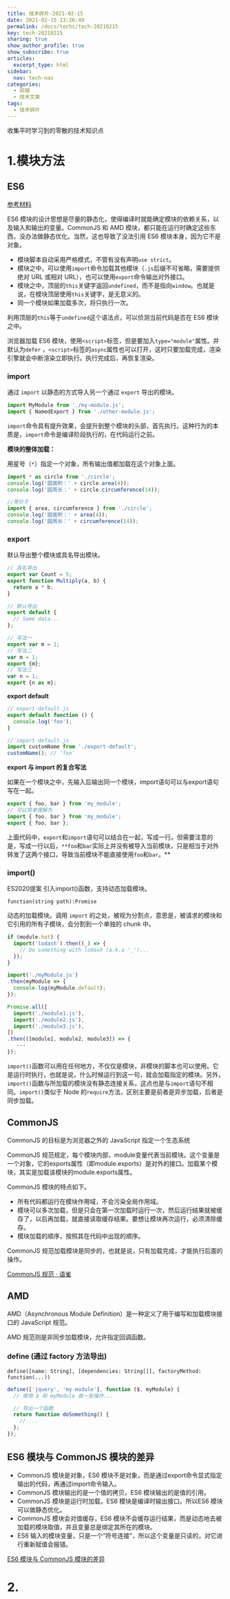 ```yaml
---
title: 技术碎片-2021-02-15
date: 2021-02-15 13:26:49
permalink: /docs/techs/tech-20210215
key: tech-20210215
sharing: true
show_author_profile: true
show_subscribe: true
articles:
  excerpt_type: html
sidebar:
  nav: tech-nav
categories:
  - 前端
  - 技术文章
tags:
  - 技术碎片
---
```


收集平时学习到的零散的技术知识点
<!--more-->
# 1.模块方法

## ES6

[参考材料](https://www.bookstack.cn/read/es6-3rd/docs-module.md)

ES6 模块的设计思想是尽量的静态化，使得编译时就能确定模块的依赖关系，以及输入和输出的变量。CommonJS 和 AMD 模块，都只能在运行时确定这些东西，没办法做静态优化。当然，这也导致了没法引用 ES6 模块本身，因为它不是对象。

- 模块脚本自动采用严格模式，不管有没有声明`use strict`。
- 模块之中，可以使用`import`命令加载其他模块（`.js`后缀不可省略，需要提供绝对 URL 或相对 URL），也可以使用`export`命令输出对外接口。
- 模块之中，顶层的`this`关键字返回`undefined`，而不是指向`window`。也就是说，在模块顶层使用`this`关键字，是无意义的。
- 同一个模块如果加载多次，将只执行一次。

利用顶层的`this`等于`undefined`这个语法点，可以侦测当前代码是否在 ES6 模块之中。

浏览器加载 ES6 模块，使用`<script>`标签，但是要加入`type="module"`属性。并默认为`defer` ，`<script>`标签的`async`属性也可以打开，这时只要加载完成，渲染引擎就会中断渲染立即执行。执行完成后，再恢复渲染。

### import

通过 `import` 以静态的方式导入另一个通过 `export` 导出的模块。

```jsx
import MyModule from './my-module.js';
import { NamedExport } from './other-module.js';
```

`import`命令具有提升效果，会提升到整个模块的头部，首先执行。这种行为的本质是，`import`命令是编译阶段执行的，在代码运行之前。

**模块的整体加载：**

用星号（`*`）指定一个对象，所有输出值都加载在这个对象上面。

```jsx
import * as circle from './circle';
console.log('圆面积：' + circle.area(4));
console.log('圆周长：' + circle.circumference(14));

//等价于
import { area, circumference } from './circle';
console.log('圆面积：' + area(4));
console.log('圆周长：' + circumference(14));
```

### export

默认导出整个模块或具名导出模块。

```jsx
// 具名导出
export var Count = 5;
export function Multiply(a, b) {
  return a * b;
}

// 默认导出
export default {
  // Some data...
};
```

```jsx
// 写法一
export var m = 1;
// 写法二
var m = 1;
export {m};
// 写法三
var n = 1;
export {n as m};
```

**export default**

```jsx
// export-default.js
export default function () {
  console.log('foo');
}
```

```jsx
// import-default.js
import customName from './export-default';
customName(); // 'foo'
```

**export 与 import 的复合写法**

如果在一个模块之中，先输入后输出同一个模块，import语句可以与export语句写在一起。

```jsx
export { foo, bar } from 'my_module';
// 可以简单理解为
import { foo, bar } from 'my_module';
export { foo, bar };
```

上面代码中，`export`和`import`语句可以结合在一起，写成一行。但需要注意的是，写成一行以后，`**foo`和`bar`实际上并没有被导入当前模块，只是相当于对外转发了这两个接口，导致当前模块不能直接使用`foo`和`bar`。**

### import()

ES2020提案 引入import()函数，支持动态加载模块。

`function(string path):Promise`

动态的加载模块。调用 `import` 的之处，被视为分割点，意思是，被请求的模块和它引用的所有子模块，会分割到一个单独的 chunk 中。

```jsx
if (module.hot) {
  import('lodash').then((_) => {
    // Do something with lodash (a.k.a '_')...
  });
}
```

```jsx
import('./myModule.js')
.then(myModule => {
  console.log(myModule.default);
});

Promise.all([
  import('./module1.js'),
  import('./module2.js'),
  import('./module3.js'),
])
.then(([module1, module2, module3]) => {
   ···
});
```

`import()`函数可以用在任何地方，不仅仅是模块，非模块的脚本也可以使用。它是运行时执行，也就是说，什么时候运行到这一句，就会加载指定的模块。另外，`import()`函数与所加载的模块没有静态连接关系，这点也是与`import`语句不相同。`import()`类似于 Node 的`require`方法，区别主要是前者是异步加载，后者是同步加载。

## CommonJS

CommonJS 的目标是为浏览器之外的 JavaScript 指定一个生态系统

CommonJS 规范规定，每个模块内部，module变量代表当前模块。这个变量是一个对象，它的exports属性（即module.exports）是对外的接口。加载某个模块，其实是加载该模块的module.exports属性。

CommonJS 模块的特点如下。

- 所有代码都运行在模块作用域，不会污染全局作用域。
- 模块可以多次加载，但是只会在第一次加载时运行一次，然后运行结果就被缓存了，以后再加载，就直接读取缓存结果。要想让模块再次运行，必须清除缓存。
- 模块加载的顺序，按照其在代码中出现的顺序。

CommonJS 规范加载模块是同步的，也就是说，只有加载完成，才能执行后面的操作。

[CommonJS 规范 · 语雀](https://www.yuque.com/docs/share/442fb8c6-a51c-4d7e-8908-4b407a78692b?#)

## AMD

AMD（Asynchronous Module Definition）是一种定义了用于编写和加载模块接口的 JavaScript 规范。

AMD 规范则是非同步加载模块，允许指定回调函数。

### define (通过 factory 方法导出)

`define([name: String], [dependencies: String[]], factoryMethod: function(...))`

```jsx
define(['jquery', 'my-module'], function ($, myModule) {
  // 使用 $ 和 myModule 做一些操作...

  // 导出一个函数
  return function doSomething() {
    // ...
  };
});
```

## ES6 模块与 CommonJS 模块的差异

- CommonJS 模块是对象，ES6 模块不是对象，而是通过export命令显式指定输出的代码，再通过import命令输入。
- CommonJS 模块输出的是一个值的拷贝，ES6 模块输出的是值的引用。
- CommonJS 模块是运行时加载，ES6 模块是编译时输出接口。所以ES6 模块可以做静态优化。
- CommonJS 模块会对值缓存，ES6 模块不会缓存运行结果，而是动态地去被加载的模块取值，并且变量总是绑定其所在的模块。
- ES6 输入的模块变量，只是一个“符号连接”，所以这个变量是只读的，对它进行重新赋值会报错。

[ES6 模块与 CommonJS 模块的差异](https://www.bookstack.cn/read/es6-3rd/spilt.2.docs-module-loader.md)

# 2.<script>标签defer或async的区别

`defer`：要等到整个页面在内存中正常渲染结束（DOM 结构完全生成，以及其他脚本执行完成），才会执行；

`async`：一旦下载完，渲染引擎就会中断渲染，执行这个脚本以后，再继续渲染。

一句话，`defer`是“渲染完再执行”，`async`是“下载完就执行”。另外，如果有多个`defer`脚本，会按照它们在页面出现的顺序加载，而多个`async`脚本是不能保证加载顺序的。

# 3.package.json文件 main和exports字段

`main`和`exports` 都可以指定模块的入口文件，简单模块可以只使用`main` 。

`exports` 字段：

`exports`字段的优先级高于`main`字段。它有多种用法。

1. 子目录别名
2. main的别名
3. 条件加载

# 4.前端的同构渲染指的是什么？

同构渲染简单来说就是一份代码，服务端先通过服务端渲染(`server-side rendering`，下称ssr)，生成html以及初始化数据，客户端拿到代码和初始化数据后，通过对html的dom进行patch和事件绑定对dom进行客户端激活(`client-side hydration`，下称csh)，这个整体的过程叫同构渲染。其实就是满足三个条件：1. 同一份代码 2. ssr  3. csh

# 5.什么是微前端

微前端架构具备以下几个核心价值：

- 技术栈无关主框架不限制接入应用的技术栈，微应用具备完全自主权
- 独立开发、独立部署微应用仓库独立，前后端可独立开发，部署完成后主框架自动完成同步更新
- 增量升级
    
    在面对各种复杂场景时，我们通常很难对一个已经存在的系统做全量的技术栈升级或重构，而微前端是一种非常好的实施渐进式重构的手段和策略
    
- 独立运行时每个微应用之间状态隔离，运行时状态不共享

微前端架构旨在解决单体应用在一个相对长的时间跨度下，由于参与的人员、团队的增多、变迁，从一个普通应用演变成一个巨石应用([Frontend Monolith](https://www.youtube.com/watch?v=pU1gXA0rfwc))后，随之而来的应用不可维护的问题。这类问题在企业级 Web 应用中尤其常见。

Why Not Iframe？

*如果不考虑体验问题，iframe 几乎是最完美的微前端解决方案了。*

iframe 最大的特性就是提供了浏览器原生的硬隔离方案，不论是样式隔离、js 隔离这类问题统统都能被完美解决。但他的最大问题也在于他的隔离性无法被突破，导致应用间上下文无法被共享，随之带来的开发体验、产品体验的问题。

1. url 不同步。浏览器刷新 iframe url 状态丢失、后退前进按钮无法使用。
2. UI 不同步，DOM 结构不共享。想象一下屏幕右下角 1/4 的 iframe 里来一个带遮罩层的弹框，同时我们要求这个弹框要浏览器居中显示，还要浏览器 resize 时自动居中..
3. 全局上下文完全隔离，内存变量不共享。iframe 内外系统的通信、数据同步等需求，主应用的 cookie 要透传到根域名都不同的子应用中实现免登效果。
4. 慢。每次子应用进入都是一次浏览器上下文重建、资源重新加载的过程。

# 6.SVG

- SVG 指可伸缩矢量图形 (Scalable Vector Graphics)
- SVG 用来定义用于网络的基于矢量的图形
- SVG 使用 XML 格式定义图形
- SVG 图像在放大或改变尺寸的情况下其图形质量不会有所损失
- SVG 是万维网联盟的标准
- SVG 与诸如 DOM 和 XSL 之类的 W3C 标准是一个整体

优点：

- SVG 可被非常多的工具读取和修改（比如记事本）
- SVG 与 JPEG 和 GIF 图像比起来，尺寸更小，且可压缩性更强。
- SVG 是可伸缩的
- SVG 图像可在任何的分辨率下被高质量地打印
- SVG 可在图像质量不下降的情况下被放大
- SVG 图像中的文本是可选的，同时也是可搜索的（很适合制作地图）
- SVG 可以与 Java 技术一起运行
- SVG 是开放的标准
- SVG 文件是纯粹的 XML

# 7.TDD & BDD

TDD(Test-Driven Development)：测试驱动开发，先写测试代码，再用最少的业务代码去通过测试代码。一遍遍重构业务代码。

BDD(Behavior-Driven Development)：行为驱动开发，BDD解决的一个关键问题就是如何定义TDD或单元测试过程中的细节。

# 8. 元数据

元数据（Metadata），又称中介数据、中继数据，为描述数据的数据（data about data），主要是描述数据属性（property）的信息，用来支持如指示存储位置、历史数据、资源查找、文件记录等功能。元数据算是一种电子式目录，为了达到编制目录的目的，必须在描述并收藏数据的内容或特色，进而达成协助数据检索的目的。

# 9. 回流

**回流比重绘的代价要更高。**

有时即使仅仅回流一个单一的元素，它的父元素以及任何跟随它的元素也会产生回流。

现代浏览器会对频繁的回流或重绘操作进行优化：

浏览器会维护一个队列，把所有引起回流和重绘的操作放入队列中，如果队列中的任务数量或者时间间隔达到一个阈值的，浏览器就会将队列清空，进行一次批处理，这样可以把多次回流和重绘变成一次。

当你访问以下属性或方法时，浏览器会立刻清空队列：

- `clientWidth`、`clientHeight`、`clientTop`、`clientLeft`
- `offsetWidth`、`offsetHeight`、`offsetTop`、`offsetLeft`
- `scrollWidth`、`scrollHeight`、`scrollTop`、`scrollLeft`
- `width`、`height`
- `getComputedStyle()`
- `getBoundingClientRect()`